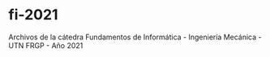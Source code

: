 # fi-2021
Archivos de la cátedra Fundamentos de Informática - Ingeniería Mecánica - UTN FRGP - Año 2021
